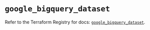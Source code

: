 # `google_bigquery_dataset`

Refer to the Terraform Registry for docs: [`google_bigquery_dataset`](https://registry.terraform.io/providers/hashicorp/google-beta/5.19.0/docs/resources/google_bigquery_dataset).
